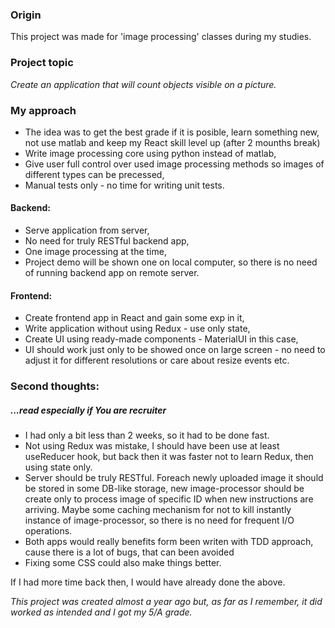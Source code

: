 ### Origin
This project was made for 'image processing' classes during my studies.


### Project topic
*Create an application that will count objects visible on a picture.*

### My approach
* The idea was to get the best grade if it is posible, learn something new, not use matlab and keep my React skill level up (after 2 mounths break)
* Write image processing core using python instead of matlab,
* Give user full control over used image processing methods so  images of different types can be precessed,
* Manual tests only - no time for writing unit tests.
#### Backend:
* Serve application from server,
* No need for truly RESTful backend app,
* One image processing at the time,
* Project demo will be shown one on local computer, so there is no need of running backend app on remote server.
#### Frontend:
* Create frontend app in React and gain some exp in it,
* Write application without using Redux - use only state,
* Create UI using ready-made components - MaterialUI in this case,
* UI should work just only to be showed once on large screen - no need to adjust it for different resolutions or care about resize events etc.

### Second thoughts:
##### ...read especially if You are recruiter
* I had only a bit less than 2 weeks, so it had to be done fast.
* Not using Redux was mistake, I should have been use at least useReducer hook, but back then it was faster not to learn Redux, then using state only.
* Server should be truly RESTful. Foreach newly uploaded image it should be stored in some DB-like storage, new image-processor should be create only to process image of specific ID when new instructions are arriving. Maybe some caching mechanism for not to kill instantly instance of image-processor, so there is no need for frequent I/O operations. 
* Both apps would really benefits form been writen with TDD approach, cause there is a lot of bugs, that can been avoided
* Fixing some CSS could also make things better.

If I had more time back then, I would have already done the above.

*This project was created almost a year ago but, as far as I remember, it did worked as intended and I got my 5/A grade.*